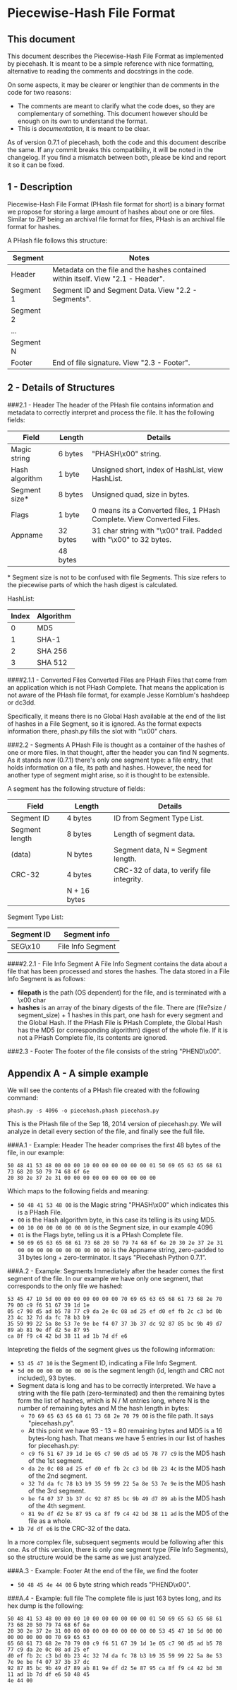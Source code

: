 Piecewise-Hash File Format
==========================

This document
-------------
This document describes the Piecewise-Hash File Format as implemented by piecehash. It is meant to
be a simple reference with nice formatting, alternative to reading the comments and docstrings in
the code.

On some aspects, it may be clearer or lengthier than de comments in the code for two reasons:

* The comments are meant to clarify what the code does, so they are complementary of something. This
document however should be enough on its own to understand the format.
* This is _documentation_, it is meant to be clear.

As of version 0.7.1 of piecehash, both the code and this document describe the same. If any commit
breaks this compatibility, it will be noted in the changelog. If you find a mismatch between both,
please be kind and report it so it can be fixed.


1 - Description
---------------

Piecewise-Hash File Format (PHash file format for short) is a binary format we propose for storing a
large amount of hashes about one or ore files. Similar to ZIP being an archival file format for
files, PHash is an archival file format for hashes.

A PHash file follows this structure:

|Segment  |Notes                                                                             |
|---------|----------------------------------------------------------------------------------|
|Header   | Metadata on the file and the hashes contained within itself. View "2.1 - Header".|
|Segment 1| Segment ID and Segment Data. View "2.2 - Segments".                              |
|Segment 2|                                                                                  |
|...      |                                                                                  |
|Segment N|                                                                                  |
|Footer   | End of file signature. View "2.3 - Footer".                                      |

2 - Details of Structures
-------------------------

###2.1 - Header
The header of the PHash file contains information and metadata to correctly interpret and process
the file. It has the following fields:

|Field         |Length  |Details                                                               |
|--------------|--------|----------------------------------------------------------------------|
|Magic string  |6 bytes |"PHASH\x00" string.                                                   |
|Hash algorithm|1 byte  |Unsigned short, index of HashList, view HashList.                     |
|Segment size\*|8 bytes |Unsigned quad, size in bytes.                                         |
|Flags         |1 byte  |0 means its a Converted files, 1 PHash Complete. View Converted Files.|
|Appname       |32 bytes|31 char string with "\x00" trail. Padded with "\x00" to 32 bytes.     |
|              |48 bytes|                                                                      |

\* Segment size is not to be confused with file Segments. This size refers to the piecewise parts of
which the hash digest is calculated.

HashList:

|Index|Algorithm|
|-----|---------|
|0    |MD5      |
|1    |SHA-1    |
|2    |SHA 256  |
|3    |SHA 512  |

####2.1.1 - Converted Files
Converted Files are PHash Files that come from an application which is not PHash Complete. That
means the application is not aware of the PHash file format, for example Jesse Kornblum's hashdeep
or dc3dd.

Specifically, it means there is no Global Hash available at the end of the list of hashes in a File
Segment, so it is ignored. As the format expects information there, phash.py fills the slot with
"\x00" chars.

###2.2 - Segments
A PHash File is thought as a container of the hashes of one or more files. In that thought, after
the header you can find N segments. As it stands now (0.7.1) there's only one segment type: a file
entry, that holds information on a file, its path and hashes. However, the need for another type
of segment might arise, so it is thought to be extensible.

A segment has the following structure of fields:

|Field         |Length       |Details                                  |
|--------------|-------------|-----------------------------------------|
|Segment ID    |4 bytes      |ID from Segment Type List.               |
|Segment length|8 bytes      |Length of segment data.                  |
|(data)        |N bytes      |Segment data, N = Segment length.        |
|CRC-32        |4 bytes      |CRC-32 of data, to verify file integrity.|
|              |N + 16 bytes |                                         |

Segment Type List:

|Segment ID|Segment info     |
|----------|-----------------|
|SEG\x10   |File Info Segment|

####2.2.1 - File Info Segment
A File Info Segment contains the data about a file that has been processed and stores the hashes.
The data stored in a File Info Segment is as follows:

* **filepath** is the path (OS dependent) for the file, and is terminated with a \x00 char
* **hashes** is an array of the binary digests of the file. There are (file?size / segment_size) + 1
hashes in this part, one hash for every segment and the Global Hash. If the PHash File is PHash
Complete, the Global Hash has the MD5 (or corresponding algorithm) digest of the whole file. If it
is not a PHash Complete file, its contents are ignored.

###2.3 - Footer
The footer of the file consists of the string "PHEND\x00".

Appendix A - A simple example
--------------------

We will see the contents of a PHash file created with the following command:

    phash.py -s 4096 -o piecehash.phash piecehash.py

This is the PHash file of the Sep 18, 2014 version of piecehash.py. We will analyze in detail every
section of the file, and finally see the full file.

###A.1 - Example: Header
The header comprises the first 48 bytes of the file, in our example:

    50 48 41 53 48 00 00 00 10 00 00 00 00 00 00 01 50 69 65 63 65 68 61 73 68 20 50 79 74 68 6f 6e
    20 30 2e 37 2e 31 00 00 00 00 00 00 00 00 00 00

Which maps to the following fields and meaning:

* `50 48 41 53 48 00` is the Magic string "PHASH\x00" which indicates this is a PHash File.
* `00` is the Hash algorithm byte, in this case its telling is its using MD5.
* `00 10 00 00 00 00 00 00` is the Segment size, in our example 4096
* `01` is the Flags byte, telling us it is a PHash Complete file.
* `50 69 65 63 65 68 61 73 68 20 50 79 74 68 6f 6e 20 30 2e 37 2e 31 00 00 00 00 00 00 00 00 00 00`
is the Appname string, zero-padded to 31 bytes long + zero-terminator. It says "Piecehash Python
0.7.1".

###A.2 - Example: Segments
Immediately after the header comes the first segment of the file. In our example we have only one
segment, that corresponds to the only file we hashed:

    53 45 47 10 5d 00 00 00 00 00 00 00 70 69 65 63 65 68 61 73 68 2e 70 79 00 c9 f6 51 67 39 1d 1e
    05 c7 90 d5 ad b5 78 77 c9 da 2e 0c 08 ad 25 ef d0 ef fb 2c c3 bd 0b 23 4c 32 7d da fc 78 b3 b9
    35 59 99 22 5a 8e 53 7e 9e be f4 07 37 3b 37 dc 92 87 85 bc 9b 49 d7 89 ab 81 9e df d2 5e 87 95
    ca 8f f9 c4 42 bd 38 11 ad 1b 7d df e6

Intepreting the fields of the segment gives us the following information:

* `53 45 47 10` is the Segment ID, indicating a File Info Segment.
* `5d 00 00 00 00 00 00 00` is the segment length (id, length and CRC not included), 93 bytes.
* Segment data is long and has to be correctly interpreted. We have a string with the file path
(zero-terminated) and then the remaining bytes form the list of hashes, which is N / M entries long,
where N is the number of remaining bytes and M the hash length in bytes:
    * `70 69 65 63 65 68 61 73 68 2e 70 79 00` is the file path. It says "piecehash.py".
    * At this point we have 93 - 13 = 80 remaining bytes and MD5 is a 16 bytes-long hash. That means
    we have 5 entries in our list of hashes for piecehash.py:
    * `c9 f6 51 67 39 1d 1e 05 c7 90 d5 ad b5 78 77 c9` is the MD5 hash of the 1st segment.
    * `da 2e 0c 08 ad 25 ef d0 ef fb 2c c3 bd 0b 23 4c` is the MD5 hash of the 2nd segment.
    * `32 7d da fc 78 b3 b9 35 59 99 22 5a 8e 53 7e 9e` is the MD5 hash of the 3rd segment.
    * `be f4 07 37 3b 37 dc 92 87 85 bc 9b 49 d7 89 ab` is the MD5 hash of the 4th segment.
    * `81 9e df d2 5e 87 95 ca 8f f9 c4 42 bd 38 11 ad` is the MD5 of the file as a whole.
* `1b 7d df e6` is the CRC-32 of the data.

In a more complex file, subsequent segments would be following after this one. As of this version,
there is only one segment type (File Info Segments), so the structure would be the same as we just
analyzed.

###A.3 - Example: Footer
At the end of the file, we find the footer

* `50 48 45 4e 44 00` 6 byte string which reads "PHEND\x00".

###A.4 - Example: full file
The complete file is just 163 bytes long, and its hex dump is the following:

    50 48 41 53 48 00 00 00 10 00 00 00 00 00 00 01 50 69 65 63 65 68 61 73 68 20 50 79 74 68 6f 6e
    20 30 2e 37 2e 31 00 00 00 00 00 00 00 00 00 00 53 45 47 10 5d 00 00 00 00 00 00 00 70 69 65 63
    65 68 61 73 68 2e 70 79 00 c9 f6 51 67 39 1d 1e 05 c7 90 d5 ad b5 78 77 c9 da 2e 0c 08 ad 25 ef
    d0 ef fb 2c c3 bd 0b 23 4c 32 7d da fc 78 b3 b9 35 59 99 22 5a 8e 53 7e 9e be f4 07 37 3b 37 dc
    92 87 85 bc 9b 49 d7 89 ab 81 9e df d2 5e 87 95 ca 8f f9 c4 42 bd 38 11 ad 1b 7d df e6 50 48 45
    4e 44 00
